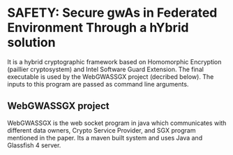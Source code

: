 # SAFETY: Secure gwAs in Federated Environment Through a hYbrid solution
It is a hybrid cryptographic framework based on Homomorphic Encryption (paillier cryptosystem) and Intel Software Guard Extension. The final executable is used by the WebGWASSGX project (decribed below). The inputs to this program are passed as command line arguments. 

## WebGWASSGX project
WebGWASSGX is the web socket program in java which communicates with different data owners, Crypto Service Provider, and SGX program mentioned in the paper. Its a maven built system and uses Java and Glassfish 4 server.




	
